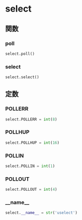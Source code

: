 # select
## 関数
### poll
```python
select.poll()
```
### select
```python
select.select()
```
## 定数
### POLLERR
```python
select.POLLERR = int(8)
```
### POLLHUP
```python
select.POLLHUP = int(16)
```
### POLLIN
```python
select.POLLIN = int(1)
```
### POLLOUT
```python
select.POLLOUT = int(4)
```
### \_\_name\_\_
```python
select.__name__ = str('uselect')
```
